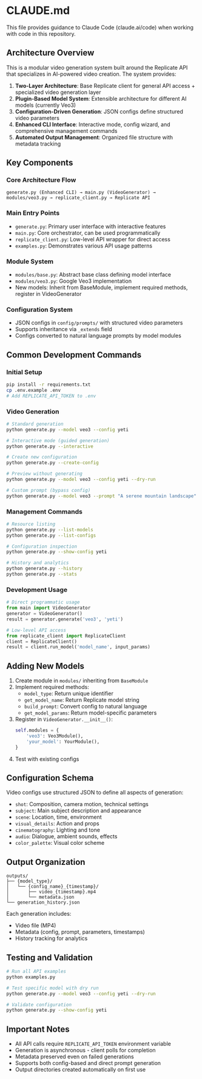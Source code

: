# CLAUDE.md

This file provides guidance to Claude Code (claude.ai/code) when working with code in this repository.

## Architecture Overview

This is a modular video generation system built around the Replicate API that specializes in AI-powered video creation. The system provides:

1. **Two-Layer Architecture**: Base Replicate client for general API access + specialized video generation layer
2. **Plugin-Based Model System**: Extensible architecture for different AI models (currently Veo3)
3. **Configuration-Driven Generation**: JSON configs define structured video parameters
4. **Enhanced CLI Interface**: Interactive mode, config wizard, and comprehensive management commands
5. **Automated Output Management**: Organized file structure with metadata tracking

## Key Components

### Core Architecture Flow
```
generate.py (Enhanced CLI) → main.py (VideoGenerator) → modules/veo3.py → replicate_client.py → Replicate API
```

### Main Entry Points
- `generate.py`: Primary user interface with interactive features
- `main.py`: Core orchestrator, can be used programmatically
- `replicate_client.py`: Low-level API wrapper for direct access
- `examples.py`: Demonstrates various API usage patterns

### Module System
- `modules/base.py`: Abstract base class defining model interface
- `modules/veo3.py`: Google Veo3 implementation
- New models: Inherit from BaseModule, implement required methods, register in VideoGenerator

### Configuration System
- JSON configs in `config/prompts/` with structured video parameters
- Supports inheritance via `_extends` field
- Configs converted to natural language prompts by model modules

## Common Development Commands

### Initial Setup
```bash
pip install -r requirements.txt
cp .env.example .env
# Add REPLICATE_API_TOKEN to .env
```

### Video Generation
```bash
# Standard generation
python generate.py --model veo3 --config yeti

# Interactive mode (guided generation)
python generate.py --interactive

# Create new configuration
python generate.py --create-config

# Preview without generating
python generate.py --model veo3 --config yeti --dry-run

# Custom prompt (bypass config)
python generate.py --model veo3 --prompt "A serene mountain landscape"
```

### Management Commands
```bash
# Resource listing
python generate.py --list-models
python generate.py --list-configs

# Configuration inspection
python generate.py --show-config yeti

# History and analytics
python generate.py --history
python generate.py --stats
```

### Development Usage
```python
# Direct programmatic usage
from main import VideoGenerator
generator = VideoGenerator()
result = generator.generate('veo3', 'yeti')

# Low-level API access
from replicate_client import ReplicateClient
client = ReplicateClient()
result = client.run_model('model_name', input_params)
```

## Adding New Models

1. Create module in `modules/` inheriting from `BaseModule`
2. Implement required methods:
   - `model_type`: Return unique identifier
   - `get_model_name`: Return Replicate model string
   - `build_prompt`: Convert config to natural language
   - `get_model_params`: Return model-specific parameters
3. Register in `VideoGenerator.__init__()`:
   ```python
   self.modules = {
       'veo3': Veo3Module(),
       'your_model': YourModule(),
   }
   ```
4. Test with existing configs

## Configuration Schema

Video configs use structured JSON to define all aspects of generation:
- `shot`: Composition, camera motion, technical settings
- `subject`: Main subject description and appearance
- `scene`: Location, time, environment
- `visual_details`: Action and props
- `cinematography`: Lighting and tone
- `audio`: Dialogue, ambient sounds, effects
- `color_palette`: Visual color scheme

## Output Organization

```
outputs/
├── {model_type}/
│   └── {config_name}_{timestamp}/
│       ├── video_{timestamp}.mp4
│       └── metadata.json
└── generation_history.json
```

Each generation includes:
- Video file (MP4)
- Metadata (config, prompt, parameters, timestamps)
- History tracking for analytics

## Testing and Validation

```bash
# Run all API examples
python examples.py

# Test specific model with dry run
python generate.py --model veo3 --config yeti --dry-run

# Validate configuration
python generate.py --show-config yeti
```

## Important Notes

- All API calls require `REPLICATE_API_TOKEN` environment variable
- Generation is asynchronous - client polls for completion
- Metadata preserved even on failed generations
- Supports both config-based and direct prompt generation
- Output directories created automatically on first use